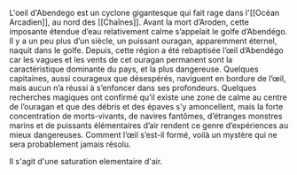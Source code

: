 L'oeil d'Abendego est un cyclone gigantesque qui fait rage dans l'[[Océan Arcadien]], au nord des [[Chaînes]].
Avant la mort d’Aroden, cette imposante étendue d’eau relativement calme s’appelait le
golfe d’Abendégo. Il y a un peu plus d’un siècle, un puissant ouragan, apparemment éternel, naquit dans le golfe. Depuis, cette région a été rebaptisée l’œil d’Abendégo car les vagues et les vents de cet ouragan permanent sont la caractéristique dominante du pays, et la plus dangereuse.
Quelques capitaines, aussi courageux que désespérés, naviguent en bordure de l’œil, mais aucun n’a réussi à s’enfoncer dans ses profondeurs. Quelques recherches magiques ont confirmé qu’il existe une zone de calme au centre de l’ouragan et que des débris et des épaves s’y amoncellent, mais la forte concentration de morts-vivants, de navires fantômes, d’étranges monstres marins et de puissants élémentaires d’air rendent ce genre d’expériences au mieux dangereuses. Comment l’œil s’est-il formé, voilà un mystère qui ne sera probablement jamais résolu.

Il s'agit d'une saturation elementaire d'air.